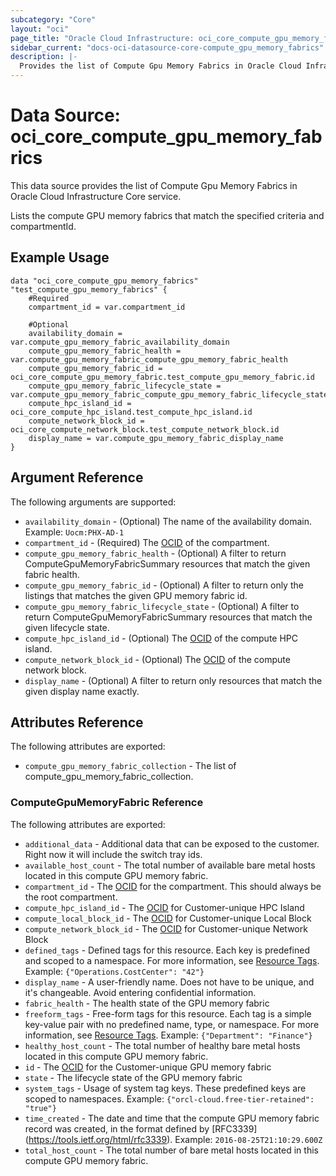 ```yaml
---
subcategory: "Core"
layout: "oci"
page_title: "Oracle Cloud Infrastructure: oci_core_compute_gpu_memory_fabrics"
sidebar_current: "docs-oci-datasource-core-compute_gpu_memory_fabrics"
description: |-
  Provides the list of Compute Gpu Memory Fabrics in Oracle Cloud Infrastructure Core service
---
```


# Data Source: oci_core_compute_gpu_memory_fabrics
This data source provides the list of Compute Gpu Memory Fabrics in Oracle Cloud Infrastructure Core service.

Lists the compute GPU memory fabrics that match the specified criteria and compartmentId.

## Example Usage

```hcl
data "oci_core_compute_gpu_memory_fabrics" "test_compute_gpu_memory_fabrics" {
	#Required
	compartment_id = var.compartment_id

	#Optional
	availability_domain = var.compute_gpu_memory_fabric_availability_domain
	compute_gpu_memory_fabric_health = var.compute_gpu_memory_fabric_compute_gpu_memory_fabric_health
	compute_gpu_memory_fabric_id = oci_core_compute_gpu_memory_fabric.test_compute_gpu_memory_fabric.id
	compute_gpu_memory_fabric_lifecycle_state = var.compute_gpu_memory_fabric_compute_gpu_memory_fabric_lifecycle_state
	compute_hpc_island_id = oci_core_compute_hpc_island.test_compute_hpc_island.id
	compute_network_block_id = oci_core_compute_network_block.test_compute_network_block.id
	display_name = var.compute_gpu_memory_fabric_display_name
}
```

## Argument Reference

The following arguments are supported:

* `availability_domain` - (Optional) The name of the availability domain.  Example: `Uocm:PHX-AD-1` 
* `compartment_id` - (Required) The [OCID](https://docs.cloud.oracle.com/iaas/Content/General/Concepts/identifiers.htm) of the compartment.
* `compute_gpu_memory_fabric_health` - (Optional) A filter to return ComputeGpuMemoryFabricSummary resources that match the given fabric health. 
* `compute_gpu_memory_fabric_id` - (Optional) A filter to return only the listings that matches the given GPU memory fabric id. 
* `compute_gpu_memory_fabric_lifecycle_state` - (Optional) A filter to return ComputeGpuMemoryFabricSummary resources that match the given lifecycle state. 
* `compute_hpc_island_id` - (Optional) The [OCID](https://docs.cloud.oracle.com/iaas/Content/General/Concepts/identifiers.htm) of the compute HPC island.
* `compute_network_block_id` - (Optional) The [OCID](https://docs.cloud.oracle.com/iaas/Content/General/Concepts/identifiers.htm) of the compute network block.
* `display_name` - (Optional) A filter to return only resources that match the given display name exactly. 


## Attributes Reference

The following attributes are exported:

* `compute_gpu_memory_fabric_collection` - The list of compute_gpu_memory_fabric_collection.

### ComputeGpuMemoryFabric Reference

The following attributes are exported:

* `additional_data` - Additional data that can be exposed to the customer. Right now it will include the switch tray ids. 
* `available_host_count` - The total number of available bare metal hosts located in this compute GPU memory fabric.
* `compartment_id` - The [OCID](https://docs.cloud.oracle.com/iaas/Content/General/Concepts/identifiers.htm) for the compartment. This should always be the root compartment. 
* `compute_hpc_island_id` - The [OCID](https://docs.cloud.oracle.com/iaas/Content/General/Concepts/identifiers.htm) for Customer-unique HPC Island 
* `compute_local_block_id` - The [OCID](https://docs.cloud.oracle.com/iaas/Content/General/Concepts/identifiers.htm) for Customer-unique Local Block 
* `compute_network_block_id` - The [OCID](https://docs.cloud.oracle.com/iaas/Content/General/Concepts/identifiers.htm) for Customer-unique Network Block 
* `defined_tags` - Defined tags for this resource. Each key is predefined and scoped to a namespace. For more information, see [Resource Tags](https://docs.cloud.oracle.com/iaas/Content/General/Concepts/resourcetags.htm).  Example: `{"Operations.CostCenter": "42"}` 
* `display_name` - A user-friendly name. Does not have to be unique, and it's changeable. Avoid entering confidential information. 
* `fabric_health` - The health state of the GPU memory fabric 
* `freeform_tags` - Free-form tags for this resource. Each tag is a simple key-value pair with no predefined name, type, or namespace. For more information, see [Resource Tags](https://docs.cloud.oracle.com/iaas/Content/General/Concepts/resourcetags.htm).  Example: `{"Department": "Finance"}` 
* `healthy_host_count` - The total number of healthy bare metal hosts located in this compute GPU memory fabric.
* `id` - The [OCID](https://docs.cloud.oracle.com/iaas/Content/General/Concepts/identifiers.htm) for the Customer-unique GPU memory fabric 
* `state` - The lifecycle state of the GPU memory fabric 
* `system_tags` - Usage of system tag keys. These predefined keys are scoped to namespaces. Example: `{"orcl-cloud.free-tier-retained": "true"}` 
* `time_created` - The date and time that the compute GPU memory fabric record was created, in the format defined by [RFC3339] (https://tools.ietf.org/html/rfc3339).  Example: `2016-08-25T21:10:29.600Z` 
* `total_host_count` - The total number of bare metal hosts located in this compute GPU memory fabric.

